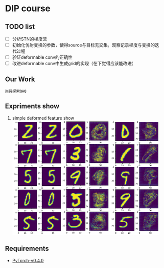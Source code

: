 # DIP course
## TODO list
- [ ] 分析STN的梯度流
- [ ] 初始化仿射变换的参数，使得source与目标无交集，观察记录梯度与变换的迭代过程
- [ ] 验证deformable conv的正确性
- [ ] 改进deformable conv中生成grid的实现（在下觉得应该能改进）

## Our Work
    尚待探索QAQ

## Expriments show
1. simple deformed feature show
![](img/img_show.png)

## Requirements
* [PyTorch-v0.4.0](http://pytorch.org/docs/0.4.0/)